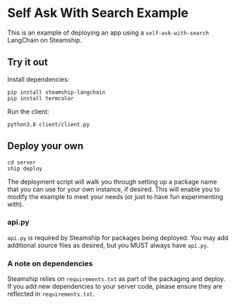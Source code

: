 # Self Ask With Search Example

This is an example of deploying an app using a `self-ask-with-search` LangChain on Steamship.

## Try it out

Install dependencies:
```commandline
pip install steamship-langchain
pip install termcolor
```

Run the client:
```commandline
python3.8 client/client.py
```

## Deploy your own

```commandline
cd server
ship deploy
```

The deployment script will walk you through setting up a package name that you 
can use for your own instance, if desired. This will enable you to modify the example
to meet your needs (or just to have fun experimenting with).

### api.py

`api.py` is required by Steamship for packages being deployed. You may add additional source
files as desired, but you MUST always have `api.py`.

### A note on dependencies

Steamship relies on `requirements.txt` as part of the packaging and deploy. If you add
new dependencies to your server code, please ensure they are reflected in `requirements.txt`.